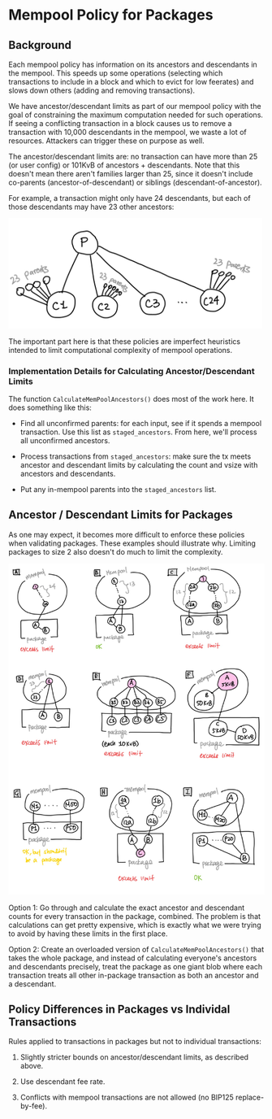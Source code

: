 # Mempool Policy for Packages

## Background

Each mempool policy has information on its ancestors and descendants in the
mempool.  This speeds up some operations (selecting which transactions to
include in a block and which to evict for low feerates) and slows down others
(adding and removing transactions).

We have ancestor/descendant limits as part of our mempool policy with the goal
of constraining the maximum computation needed for such operations. If seeing a
conflicting transaction in a block causes us to remove a transaction with
10,000 descendants in the mempool, we waste a lot of resources. Attackers can
trigger these on purpose as well.

The ancestor/descendant limits are: no transaction can have more than 25 (or
user config) or 101KvB of ancestors + descendants.  Note that this doesn't mean
there aren't families larger than 25, since it doesn't include co-parents
(ancestor-of-descendant) or siblings (descendant-of-ancestor).

For example, a transaction might only have 24 descendants, but each of those
descendants may have 23 other ancestors:

<img src="./images/large_mempool_family.jpg" width="500">

The important part here is that these policies are imperfect heuristics
intended to limit computational complexity of mempool operations.

### Implementation Details for Calculating Ancestor/Descendant Limits

The function `CalculateMemPoolAncestors()` does most of the work here.  It does
something like this:

- Find all unconfirmed parents: for each input, see if it spends a mempool
   transaction.  Use this list as `staged_ancestors`. From here, we'll process
all unconfirmed ancestors.

- Process transactions from `staged_ancestors`: make sure the tx meets
   ancestor and descendant limits by calculating the count and vsize with
ancestors and descendants.

- Put any in-mempool parents into the `staged_ancestors` list.


## Ancestor / Descendant Limits for Packages

As one may expect, it becomes more difficult to enforce these policies when
validating packages. These examples should illustrate why.
Limiting packages to size 2 also doesn't do much to limit the complexity.

<img src="./images/package_mempool_examples.jpg" width="1000">

Option 1: Go through and calculate the exact ancestor and descendant counts for
every transaction in the package, combined.  The problem is that calculations
can get pretty expensive, which is exactly what we were trying to avoid by
having these limits in the first place.

Option 2: Create an overloaded version of `CalculateMemPoolAncestors()` that
takes the whole package, and instead of calculating everyone's ancestors and
descendants precisely, treat the package as one giant blob where each
transaction treats all other in-package transaction as both an ancestor and a
descendant.

## Policy Differences in Packages vs Individal Transactions

Rules applied to transactions in packages but not to individual transactions:

1. Slightly stricter bounds on ancestor/descendant limits, as described above.

2. Use descendant fee rate.

3. Conflicts with mempool transactions are not allowed (no BIP125
   replace-by-fee).

